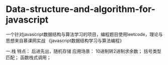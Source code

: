 # Data-structure-and-algorithm-for-javascript
一个针对javascript数据结构与算法学习的项目，编程题目使用leetcode，理论与思想来自慕课网实战  《javascript数据结构学习与算法编程》

一.栈
  特点： 后进先出，随机存储
  应用场景： 10进制转2进制求余数； 括号类型匹配； 函数栈式调用；